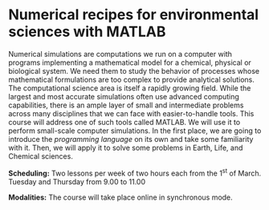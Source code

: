 # Numerical recipes for environmental sciences with MATLAB

Numerical simulations are computations we run on a computer with programs implementing a mathematical model for a chemical, physical or biological system. We need them to study the behavior of processes whose mathematical formulations are too complex to provide analytical solutions. The computational science area is itself a rapidly growing field. While the largest and most accurate simulations often use advanced computing capabilities, there is an ample layer of small and intermediate problems across many disciplines that we can face with easier-to-handle tools. This course will address one of such tools called MATLAB. We will use it to perform small-scale computer simulations. In the first place, we are going to introduce the *programming language* on its own and take some familiarity with it. Then, we will apply it to solve some problems in Earth, Life, and Chemical sciences.

**Scheduling:** Two lessons per week of two hours each from the 1<sup>st</sup> of March. Tuesday and Thursday from 9.00 to 11.00

**Modalities:** The course will take place online in synchronous mode.

